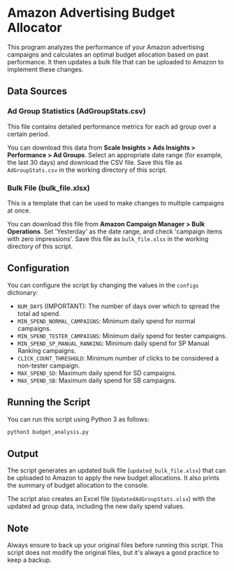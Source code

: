 # Amazon Advertising Budget Allocator

This program analyzes the performance of your Amazon advertising campaigns and calculates an optimal budget allocation based on past performance. It then updates a bulk file that can be uploaded to Amazon to implement these changes.

## Data Sources

### Ad Group Statistics (AdGroupStats.csv)

This file contains detailed performance metrics for each ad group over a certain period. 

You can download this data from **Scale Insights > Ads Insights > Performance > Ad Groups**. Select an appropriate date range (for example, the last 30 days) and download the CSV file. Save this file as `AdGroupStats.csv` in the working directory of this script.

### Bulk File (bulk_file.xlsx)

This is a template that can be used to make changes to multiple campaigns at once.

You can download this file from **Amazon Campaign Manager > Bulk Operations**. Set 'Yesterday' as the date range, and check 'campaign items with zero impressions'. Save this file as `bulk_file.xlsx` in the working directory of this script.

## Configuration

You can configure the script by changing the values in the `configs` dictionary:

- `NUM_DAYS` (IMPORTANT): The number of days over which to spread the total ad spend.
- `MIN_SPEND_NORMAL_CAMPAIGNS`: Minimum daily spend for normal campaigns.
- `MIN_SPEND_TESTER_CAMPAIGNS`: Minimum daily spend for tester campaigns.
- `MIN_SPEND_SP_MANUAL_RANKING`: Minimum daily spend for SP Manual Ranking campaigns.
- `CLICK_COUNT_THRESHOLD`: Minimum number of clicks to be considered a non-tester campaign.
- `MAX_SPEND_SD`: Maximum daily spend for SD campaigns.
- `MAX_SPEND_SB`: Maximum daily spend for SB campaigns.

## Running the Script

You can run this script using Python 3 as follows:

```sh
python3 budget_analysis.py
```

## Output

The script generates an updated bulk file (`updated_bulk_file.xlsx`) that can be uploaded to Amazon to apply the new budget allocations. It also prints the summary of budget allocation to the console.

The script also creates an Excel file (`UpdatedAdGroupStats.xlsx`) with the updated ad group data, including the new daily spend values.

## Note

Always ensure to back up your original files before running this script. This script does not modify the original files, but it's always a good practice to keep a backup.

